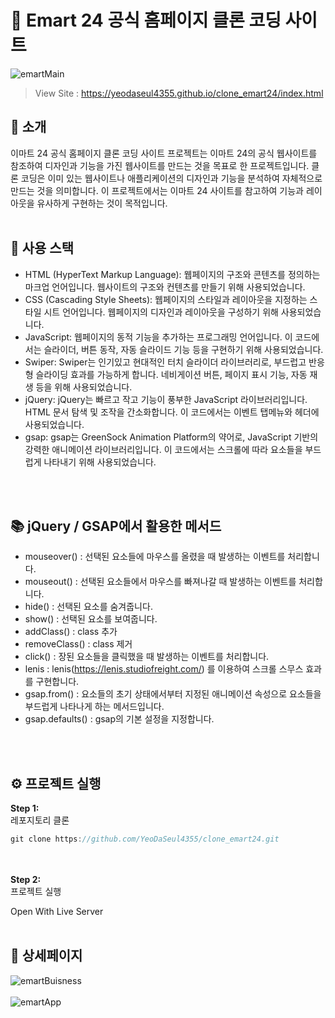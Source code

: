 # 🏪 Emart 24 공식 홈페이지 클론 코딩 사이트

![emartMain](https://github.com/YeoDaSeul4355/clone_emart24/assets/125419623/f278891d-1067-4059-bfa2-1490b045dbdf)

> View Site : https://yeodaseul4355.github.io/clone_emart24/index.html

## 👋 소개

이마트 24 공식 홈페이지 클론 코딩 사이트 프로젝트는 이마트 24의 공식 웹사이트를 참조하여 디자인과 기능을 가진 웹사이트를 만드는 것을 목표로 한 프로젝트입니다. 클론 코딩은 이미 있는 웹사이트나 애플리케이션의 디자인과 기능을 분석하여 자체적으로 만드는 것을 의미합니다. 이 프로젝트에서는 이마트 24 사이트를 참고하여 기능과 레이아웃을 유사하게 구현하는 것이 목적입니다. <br><br>

## 🔧 사용 스택

* HTML (HyperText Markup Language): 웹페이지의 구조와 콘텐츠를 정의하는 마크업 언어입니다. 웹사이트의 구조와 컨텐츠를 만들기 위해 사용되었습니다.
* CSS (Cascading Style Sheets): 웹페이지의 스타일과 레이아웃을 지정하는 스타일 시트 언어입니다. 웹페이지의 디자인과 레이아웃을 구성하기 위해 사용되었습니다.
* JavaScript: 웹페이지의 동적 기능을 추가하는 프로그래밍 언어입니다. 이 코드에서는 슬라이더, 버튼 동작, 자동 슬라이드 기능 등을 구현하기 위해 사용되었습니다.
* Swiper: Swiper는 인기있고 현대적인 터치 슬라이더 라이브러리로, 부드럽고 반응형 슬라이딩 효과를 가능하게 합니다. 네비게이션 버튼, 페이지 표시 기능, 자동 재생 등을 위해 사용되었습니다.
* jQuery: jQuery는 빠르고 작고 기능이 풍부한 JavaScript 라이브러리입니다. HTML 문서 탐색 및 조작을 간소화합니다. 이 코드에서는 이벤트 탭메뉴와 헤더에 사용되었습니다.
* gsap: gsap는 GreenSock Animation Platform의 약어로, JavaScript 기반의 강력한 애니메이션 라이브러리입니다. 이 코드에서는 스크롤에 따라 요소들을 부드럽게 나타내기 위해 사용되었습니다.

<br><br>

## 📚 jQuery / GSAP에서 활용한 메서드

* mouseover() : 선택된 요소들에 마우스를 올렸을 때 발생하는 이벤트를 처리합니다.
* mouseout() : 선택된 요소들에서 마우스를 빠져나갈 때 발생하는 이벤트를 처리합니다.
* hide() : 선택된 요소를 숨겨줍니다. 
* show() : 선택된 요소를 보여줍니다.
* addClass() : class 추가
* removeClass() : class 제거
* click() : 장된 요소들을 클릭했을 때 발생하는 이벤트를 처리합니다.
* lenis : lenis(https://lenis.studiofreight.com/) 를 이용하여 스크롤 스무스 효과를 구현합니다.
* gsap.from() : 요소들의 초기 상태에서부터 지정된 애니메이션 속성으로 요소들을 부드럽게 나타나게 하는 메서드입니다.
* gsap.defaults() : gsap의 기본 설정을 지정합니다. 



<br><br>

## ⚙️ 프로젝트 실행
<b>Step 1: </b><br>
레포지토리 클론

```c
git clone https://github.com/YeoDaSeul4355/clone_emart24.git
```
<br><br>
<b>Step 2: </b><br>
프로젝트 실행

Open With Live Server
<br><br>

## 📸 상세페이지

![emartBuisness](https://github.com/YeoDaSeul4355/clone_emart24/assets/125419623/9e3557c3-e7b4-47d9-9b60-5a8ce8953e60)<br><br>
![emartApp](https://github.com/YeoDaSeul4355/clone_emart24/assets/125419623/329b0a75-fe69-47f7-9081-af7ab04fc069)
